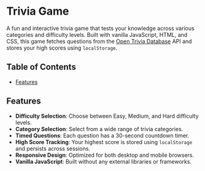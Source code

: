 # Trivia Game

A fun and interactive trivia game that tests your knowledge across various categories and difficulty levels. Built with vanilla JavaScript, HTML, and CSS, this game fetches questions from the [Open Trivia Database](https://opentdb.com/) API and stores your high scores using `localStorage`.

## Table of Contents

- [Features](#features)

## Features

- **Difficulty Selection**: Choose between Easy, Medium, and Hard difficulty levels.
- **Category Selection**: Select from a wide range of trivia categories.
- **Timed Questions**: Each question has a 30-second countdown timer.
- **High Score Tracking**: Your highest score is stored using `localStorage` and persists across sessions.
- **Responsive Design**: Optimized for both desktop and mobile browsers.
- **Vanilla JavaScript**: Built without any external libraries or frameworks.
